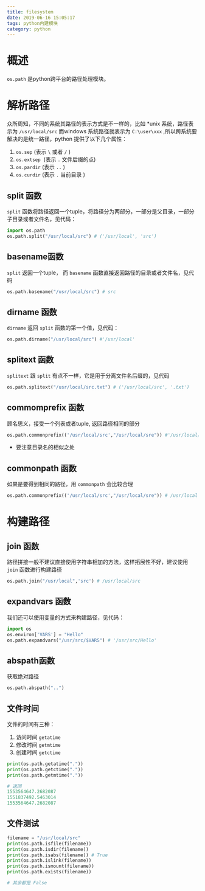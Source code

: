 ```yaml
---
title: filesystem
date: 2019-06-16 15:05:17
tags: python内建模块
category: python 
---
```

# 概述
`os.path` 是python跨平台的路径处理模块。

# 解析路径
众所周知，不同的系统其路径的表示方式是不一样的，比如 *unix 系统，路径表示为 `/usr/local/src` 而windows 系统路径就表示为 `C:\user\xxx` ,所以跨系统要解决的是统一路径，python 提供了以下几个属性：

1. `os.sep` (表示 `\` 或者 `/` )
1. `os.extsep`  (表示 `.` 文件后缀的点)
1. `os.pardir` (表示 `..` )
1. `os.curdir` (表示 `.` 当前目录 ) 

## split 函数
`split` 函数将路径返回一个tuple，将路径分为两部分，一部分是父目录，一部分子目录或者文件名，见代码：
```python
import os.path 
os.path.split("/usr/local/src") # ('/usr/local', 'src')
```

## basename函数
`split` 返回一个tuple， 而 `basename` 函数直接返回路径的目录或者文件名，见代码
```python
os.path.basename("/usr/local/src") # src
```

## dirname 函数
`dirname` 返回 `split` 函数的第一个值，见代码：
```python
os.path.dirname("/usr/local/src") #'/usr/local'
```

## splitext 函数
`splitext` 跟 `split` 有点不一样，它是用于分离文件名后缀的，见代码
```python
os.path.splitext("/usr/local/src.txt") # ('/usr/local/src', '.txt')
```

## commomprefix 函数
顾名思义，接受一个列表或者tuple, 返回路径相同的部分
```python
os.path.commonprefix(('/usr/local/src',"/usr/local/sre")) #'/usr/local/sr'
```

- 要注意目录名的相似之处

## commonpath 函数
如果是要得到相同的路径，用 `commonpath` 会比较合理
```python
os.path.commonprefix(('/usr/local/src',"/usr/local/sre")) # /usr/local
```

# 构建路径

## join 函数
路径拼接一般不建议直接使用字符串相加的方法，这样拓展性不好，建议使用 `join` 函数进行构建路径
```python
os.path.join("/usr/local",'src') # /usr/local/src
```

## expandvars 函数
我们还可以使用变量的方式来构建路径，见代码：
```python
import os 
os.environ['VARS'] = "Hello"
os.path.expandvars("/usr/src/$VARS") # '/usr/src/Hello'
```

## abspath函数
获取绝对路径
```python
os.path.abspath("..")
```

## 文件时间
文件的时间有三种：

1. 访问时间 `getatime` 
1. 修改时间 `getmtime` 
1. 创建时间 `getctime` 
```python
print(os.path.getatime("."))
print(os.path.getctime("."))
print(os.path.getmtime("."))

# 返回
1553564647.2682087
1551837492.5463014
1553564647.2682087
```

## 文件测试
```python
filename = "/usr/local/src"
print(os.path.isfile(filename))
print(os.path.isdir(filename))
print(os.path.isabs(filename)) # True
print(os.path.islink(filename))
print(os.path.ismount(filename))
print(os.path.exists(filename))

# 其余都是 False
```

